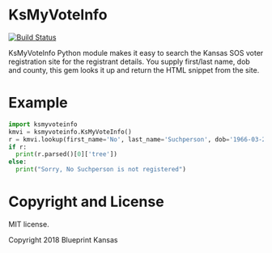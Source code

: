 KsMyVoteInfo
=========================

[![Build Status](https://travis-ci.org/BlueprintKansas/ksmyvoteinfo-py.svg?branch=master)](https://travis-ci.org/BlueprintKansas/ksmyvoteinfo-py)

KsMyVoteInfo Python module makes it easy to search the Kansas SOS voter registration site
for the registrant details. You supply first/last name, dob and county, this gem looks
it up and return the HTML snippet from the site.

# Example

```python
import ksmyvoteinfo
kmvi = ksmyvoteinfo.KsMyVoteInfo()
r = kmvi.lookup(first_name='No', last_name='Suchperson', dob='1966-03-26', county='Douglas')
if r:
  print(r.parsed()[0]['tree'])
else:
  print("Sorry, No Suchperson is not registered")

```

# Copyright and License

MIT license.

Copyright 2018 Blueprint Kansas

